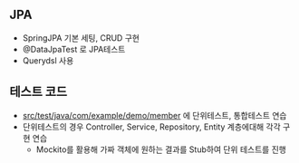 ## JPA
* SpringJPA 기본 세팅, CRUD 구현     
* @DataJpaTest 로 JPA테스트    
* Querydsl 사용
## 테스트 코드
* [src/test/java/com/example/demo/member](https://github.com/doriver/SpringJpa01/tree/master/src/test/java/com/example/demo/member) 에 단위테스트, 통합테스트 연습
* 단위테스트의 경우 Controller, Service, Repository, Entity 계층에대해 각각 구현 연습
  * Mockito를 활용해 가짜 객체에 원하는 결과를 Stub하여 단위 테스트를 진행  
